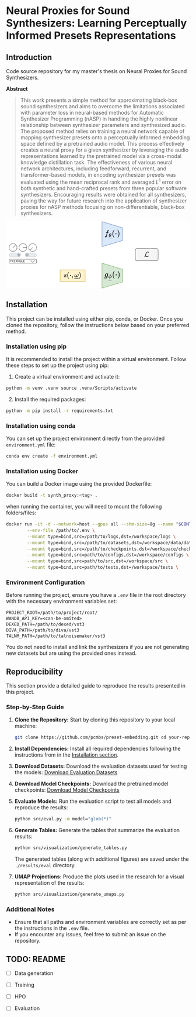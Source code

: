 # Neural Proxies for Sound Synthesizers: Learning Perceptually Informed Presets Representations


## Introduction
Code source repository for my master's thesis on Neural Proxies for Sound Synthesizers.

**Abstract**
> This work presents a simple method for approximating black-box sound synthesizers and aims to overcome the limitations associated with parameter loss in neural-based methods for Automatic Synthesizer Programming (nASP) in handling the highly nonlinear relationship between synthesizer parameters and synthesized audio. The proposed method relies on training a neural network capable of mapping synthesizer presets onto a perceptually informed embedding space defined by a pretrained audio model. This process effectively creates a neural proxy for a given synthesizer by leveraging the audio representations learned by the pretrained model via a cross-modal knowledge distillation task. The effectiveness of various neural network architectures, including feedforward, recurrent, and transformer-based models, in encoding synthesizer presets was evaluated using the mean reciprocal rank and averaged $L^1$ error on both synthetic and hand-crafted presets from three popular software synthesizers. Encouraging results were obtained for all synthesizers, paving the way for future research into the application of synthesizer proxies for nASP methods focusing on non-differentiable, black-box synthesizers.

<p align="center">
   <img src="./assets/method_overview.png">  
</p>

## Installation

This project can be installed using either pip, conda, or Docker. Once you cloned the repository, follow the instructions below based on your preferred method.

### Installation using pip

It is recommended to install the project within a virtual environment. Follow these steps to set up the project using pip:

1. Create a virtual environment and activate it:
```bash
python -m venv .venv source .venv/Scripts/activate
```

2. Install the required packages:
```bash
python -m pip install -r requirements.txt
```

### Installation using conda

You can set up the project environment directly from the provided `environment.yml` file:
```bash
conda env create -f environment.yml
```

### Installation using Docker

You can build a Docker image using the provided Dockerfile:
```bash
docker build -t synth_proxy:<tag> .
```
when running the container, you will need to mount the following folders/files:
```bash
docker run -it -d --network=host --gpus all --shm-size=8g --name "$CONTAINER_NAME" \
        --env-file /path/to/.env \
        --mount type=bind,src=/path/to/logs,dst=/workspace/logs \
        --mount type=bind,src=/path/to/datasets,dst=/workspace/data/datasets \
        --mount type=bind,src=/path/to/checkpoints,dst=/workspace/checkpoints \
        --mount type=bind,src=path/to/configs,dst=/workspace/configs \
        --mount type=bind,src=path/to/src,dst=/workspace/src \
        --mount type=bind,src=path/to/tests,dst=/workspace/tests \
```

### Environment Configuration

Before running the project, ensure you have a `.env` file in the root directory with the necessary environment variables set:
```plaintext 
PROJECT_ROOT=/path/to/project/root/ 
WANDB_API_KEY=<can-be-omited> 
DEXED_PATH=/path/to/dexed/vst3
DIVA_PATH=/path/to/diva/vst3 
TALNM_PATH=/path/to/talnoisemaker/vst3 
```
You do not need to install and link the synthesizers if you are not generating new datasets but are using the provided ones instead.

## Reproducibility

This section provide a detailed guide to reproduce the results presented in this project.

### Step-by-Step Guide

1. **Clone the Repository:**
    Start by cloning this repository to your local machine:
   ```bash 
   git clone https://github.com/pcmbs/preset-embedding.git cd your-repository-directory
   ```
2. **Install Dependencies:**
   Install all required dependencies following the instructions from in the [Installation section](#installation).

3. **Download Datasets:**
   Download the evaluation datasets used for testing the models:
   [Download Evaluation Datasets](https://e.pcloud.link/publink/show?code=kZ4K9MZhrJlXX1OtNmVTYJiaGl7myPj0De7)

4. **Download Model Checkpoints:**
   Download the pretrained model checkpoints:
   [Download Model Checkpoints](https://e.pcloud.link/publink/show?code=kZkK9MZgyvowLICDzfmuQmiLltCgXiX31Ek)

5. **Evaluate Models:**
   Run the evaluation script to test all models and reproduce the results:
   ```bash 
   python src/eval.py -m model="glob(*)"
   ```

6. **Generate Tables:**
   Generate the tables that summarize the evaluation results:
   ```bash 
   python src/visualization/generate_tables.py
   ```
   The generated tables (along with additional figures) are saved under the `./results/eval` directory.

7. **UMAP Projections:**
   Produce the plots used in the research for a visual representation of the results:
   ```bash
   python src/visualization/generate_umaps.py
   ```

### Additional Notes

- Ensure that all paths and environment variables are correctly set as per the instructions in the `.env` file.
- If you encounter any issues, feel free to submit an issue on the repository.

## TODO: README
- [ ] Data generation
- [ ] Training 
- [ ] HPO
- [ ] Evaluation


